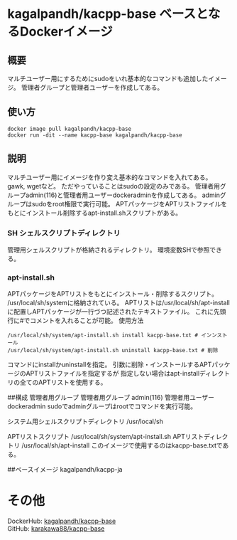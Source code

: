 # kagalpandh/kacpp-base ベースとなるDockerイメージ

## 概要
マルチユーザー用にするためにsudoをいれ基本的なコマンドも追加したイメージ。
管理者グループと管理者ユーザーを作成してある。
<!--
またソースコードパッケッジ管理porgも入れてある。
-->

## 使い方
```shell
docker image pull kagalpandh/kacpp-base
docker run -dit --name kacpp-base kagalpandh/kacpp-base
```

## 説明
マルチユーザー用にイメージを作り変え基本的なコマンドを入れてある。
gawk, wgetなど。
ただやっていることはsudoの設定のみである。
管理者用グループadmin(116)と管理者用ユーザーdockeradminを作成してある。
adminグループはsudoをroot権限で実行可能。
APTパッケージをAPTリストファイルをもとにインストール削除するapt-install.shスクリプトがある。

### SH シェルスクリプトディレクトリ
管理用シェルスクリプトが格納されるディレクトリ。
環境変数SHで参照できる。

### apt-install.sh
APTパッケージをAPTリストをもとにインストール・削除するスクリプト。
/usr/local/sh/systemに格納されている。
APTリストは/usr/local/sh/apt-installに配置しAPTパッケージが一行づつ記述されたテキストファイル。
これに先頭行に#でコメントを入れることが可能。
使用方法
```shell
/usr/local/sh/system/apt-install.sh install kacpp-base.txt # インンストール
/usr/local/sh/system/apt-install.sh uninstall kacpp-base.txt # 削除
```
コマンドにinstallかuninstallを指定。
引数に削除・インストールするAPTパッケージのAPTリストファイルを指定するが
指定しない場合はapt-installディレクトリの全てのAPTリストを使用する。

##構成
管理者用グループ
管理者用グループ    admin(116)
管理者用ユーザー    dockeradmin
sudoでadminグループはrootでコマンドを実行可能。

システム用シェルスクリプトディレクトリ  /usr/local/sh

APTリストスクリプト     /usr/local/sh/system/apt-install.sh
APTリストディレクトリ   /usr/local/sh/apt-install
このイメージで使用するのはkacpp-base.txtである。

##ベースイメージ
kagalpandh/kacpp-ja

# その他
DockerHub: [kagalpandh/kacpp-base](https://hub.docker.com/repository/docker/kagalpandh/kacpp-base)<br />
GitHub: [karakawa88/kacpp-base](https://github.com/karakawa88/kacpp-base)

